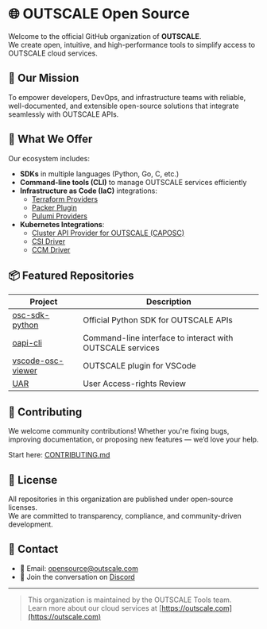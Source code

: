 # 🌐 OUTSCALE Open Source

Welcome to the official GitHub organization of **OUTSCALE**.  
We create open, intuitive, and high-performance tools to simplify access to OUTSCALE cloud services.

## 🚀 Our Mission

To empower developers, DevOps, and infrastructure teams with reliable, well-documented, and extensible open-source solutions that integrate seamlessly with OUTSCALE APIs.

## 🧰 What We Offer

Our ecosystem includes:

- **SDKs** in multiple languages (Python, Go, C, etc.)
- **Command-line tools (CLI)** to manage OUTSCALE services efficiently
- **Infrastructure as Code (IaC)** integrations:  
  - [Terraform Providers](https://github.com/outscale/terraform-provider-outscale)
  - [Packer Plugin](https://github.com/outscale/packer-plugin-outscale)  
  - [Pulumi Providers](https://github.com/outscale/pulumi-outscale)    
- **Kubernetes Integrations**:  
  - [Cluster API Provider for OUTSCALE (CAPOSC)](https://github.com/outscale/cluster-api-provider-outscale)  
  - [CSI Driver](https://github.com/outscale/osc-bsu-csi-driver)
  - [CCM Driver](https://github.com/outscale/cloud-provider-osc)

## 📦 Featured Repositories

| Project | Description |
|--------|-------------|
| [osc-sdk-python](https://github.com/outscale/osc-sdk-python) | Official Python SDK for OUTSCALE APIs |
| [oapi-cli](https://github.com/outscale/oapi-cli) | Command-line interface to interact with OUTSCALE services |
| [vscode-osc-viewer](https://github.com/outscale/vscode-osc-viewer) | OUTSCALE plugin for VSCode |
| [UAR](https://github.com/outscale/UAR) | User Access-rights Review |

## 🤝 Contributing

We welcome community contributions! Whether you're fixing bugs, improving documentation, or proposing new features — we’d love your help.

Start here: [CONTRIBUTING.md](https://github.com/outscale/.github/blob/main/CONTRIBUTING.md)

## 📄 License

All repositories in this organization are published under open-source licenses.  
We are committed to transparency, compliance, and community-driven development.

## 📢 Contact

- 📧 Email: [opensource@outscale.com](mailto:opensource@outscale.com)  
- 💬 Join the conversation on [Discord](https://discord.gg/HUVtY5gT6s)

---

> This organization is maintained by the OUTSCALE Tools team.  
> Learn more about our cloud services at [https://outscale.com](https://outscale.com)
